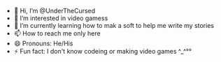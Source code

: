 - 👋 Hi, I’m @UnderTheCursed
- 👀 I’m interested in video gamess
- 🌱 I’m currently learning how to mak a soft to help me write my stories
- 📫 How to reach me only here
- 😄 Pronouns: He/His
- ⚡ Fun fact: I don't know codeing or making video games ^_^°°

<!---
UnderTheCursed/UnderTheCursed is a ✨ special ✨ repository because its `README.md` (this file) appears on your GitHub profile.
You can click the Preview link to take a look at your changes.
--->
